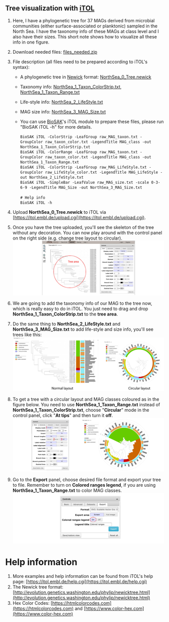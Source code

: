 
## Tree visualization with [iTOL](https://itol.embl.de)

1. Here, I have a phylogenetic tree for 37 MAGs derived from microbial communities (either surface-associated or planktonic) sampled in the North Sea.
I have the taxonomy info of these MAGs at class level and I also have their sizes.
This short note shows how to visualize all these info in one figure.

1. Download needed files: [files_needed.zip](files_needed.zip)

1. File description (all files need to be prepared according to iTOL's syntax):

    + A phylogenetic tree in [Newick](http://evolution.genetics.washington.edu/phylip/newicktree.html) format: [NorthSea_0_Tree.newick](files_needed/NorthSea_0_Tree.newick)
    + Taxonomy info: [NorthSea_1_Taxon_ColorStrip.txt](files_needed/NorthSea_1_Taxon_ColorStrip.txt), [NorthSea_1_Taxon_Range.txt](files_needed/NorthSea_1_Taxon_Range.txt)
    + Life-style info: [NorthSea_2_LifeStyle.txt](files_needed/NorthSea_2_LifeStyle.txt)
    + MAG size info: [NorthSea_3_MAG_Size.txt](files_needed/NorthSea_3_MAG_Size.txt)
    
    + You can use [BioSAK](https://github.com/songweizhi/BioSAK)'s iTOL module to prepare these files, please run "BioSAK iTOL -h" for more details.
    
          BioSAK iTOL -ColorStrip -LeafGroup raw_MAG_taxon.txt -GroupColor raw_taxon_color.txt -LegendTitle MAG_class -out NorthSea_1_Taxon_ColorStrip.txt
          BioSAK iTOL -ColorRange -LeafGroup raw_MAG_taxon.txt -GroupColor raw_taxon_color.txt -LegendTitle MAG_class -out NorthSea_1_Taxon_Range.txt
          BioSAK iTOL -ColorStrip -LeafGroup raw_MAG_LifeStyle.txt -GroupColor raw_LifeStyle_color.txt -LegendTitle MAG_LifeStyle -out NorthSea_2_LifeStyle.txt
          BioSAK iTOL -SimpleBar -LeafValue raw_MAG_size.txt -scale 0-3-6-9 -LegendTitle MAG_Size -out NorthSea_3_MAG_Size.txt

          # Help info
          BioSAK iTOL -h


1. Upload **NorthSea_0_Tree.newick** to iTOL via [https://itol.embl.de/upload.cgi](https://itol.embl.de/upload.cgi).

1. Once you have the tree uploaded, you'll see the skeleton of the tree without any decoration. 
You can now play around with the control panel on the right side (e.g. change tree layout to circular).
![Step_1](figures/Step_1.jpg)

1. We are going to add the taxonomy info of our MAG to the tree now, which is really easy to do in iTOL. 
You just need to drag and drop **NorthSea_1_Taxon_ColorStrip.txt**  to the **tree area**.

1. Do the same thing to **NorthSea_2_LifeStyle.txt** and **NorthSea_3_MAG_Size.txt** to add life-style and size info, 
you'll see trees like this:
![Tree_1](figures/Tree_1.jpg)

1. To get a tree with a circular layout and MAG classes coloured as in the figure below. 
You need to use **NorthSea_1_Taxon_Range.txt** instead of **NorthSea_1_Taxon_ColorStrip.txt**,
choose "**Circular**" mode in the control panel, click "**At tips**" and then turn it **off**.
![Tree_2](figures/Tree_2.jpg)

1. Go to the **Export** panel, choose desired file format and export your tree to file. 
Remember to turn on **Colored ranges legend**, if you are using **NorthSea_1_Taxon_Range.txt** to color MAG classes.
![Step_2](figures/Step_2.jpg)


# Help information

1. More examples and help information can be found from iTOL's help page: [https://itol.embl.de/help.cgi](https://itol.embl.de/help.cgi)
1. The Newick tree format: [http://evolution.genetics.washington.edu/phylip/newicktree.html](http://evolution.genetics.washington.edu/phylip/newicktree.html)
1. Hex Color Codes: [https://htmlcolorcodes.com](https://htmlcolorcodes.com) and [https://www.color-hex.com](https://www.color-hex.com)

